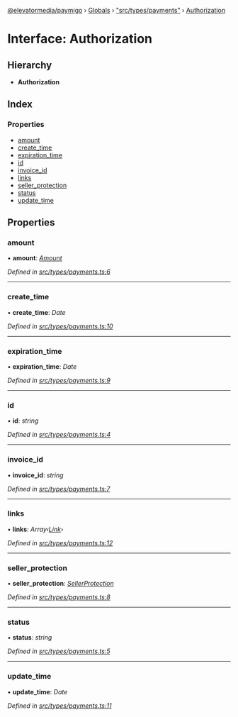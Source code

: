 [@elevatormedia/paymigo](../README.md) › [Globals](../globals.md) › ["src/types/payments"](../modules/_src_types_payments_.md) › [Authorization](_src_types_payments_.authorization.md)

# Interface: Authorization

## Hierarchy

-   **Authorization**

## Index

### Properties

-   [amount](_src_types_payments_.authorization.md#amount)
-   [create_time](_src_types_payments_.authorization.md#create_time)
-   [expiration_time](_src_types_payments_.authorization.md#expiration_time)
-   [id](_src_types_payments_.authorization.md#id)
-   [invoice_id](_src_types_payments_.authorization.md#invoice_id)
-   [links](_src_types_payments_.authorization.md#links)
-   [seller_protection](_src_types_payments_.authorization.md#seller_protection)
-   [status](_src_types_payments_.authorization.md#status)
-   [update_time](_src_types_payments_.authorization.md#update_time)

## Properties

### amount

• **amount**: _[Amount](_src_types_common_.amount.md)_

_Defined in [src/types/payments.ts:6](https://github.com/ELEVATORmedia/paymigo/blob/c28bc6c/src/types/payments.ts#L6)_

---

### create_time

• **create_time**: _Date_

_Defined in [src/types/payments.ts:10](https://github.com/ELEVATORmedia/paymigo/blob/c28bc6c/src/types/payments.ts#L10)_

---

### expiration_time

• **expiration_time**: _Date_

_Defined in [src/types/payments.ts:9](https://github.com/ELEVATORmedia/paymigo/blob/c28bc6c/src/types/payments.ts#L9)_

---

### id

• **id**: _string_

_Defined in [src/types/payments.ts:4](https://github.com/ELEVATORmedia/paymigo/blob/c28bc6c/src/types/payments.ts#L4)_

---

### invoice_id

• **invoice_id**: _string_

_Defined in [src/types/payments.ts:7](https://github.com/ELEVATORmedia/paymigo/blob/c28bc6c/src/types/payments.ts#L7)_

---

### links

• **links**: _Array‹[Link](_src_types_common_.link.md)›_

_Defined in [src/types/payments.ts:12](https://github.com/ELEVATORmedia/paymigo/blob/c28bc6c/src/types/payments.ts#L12)_

---

### seller_protection

• **seller_protection**: _[SellerProtection](_src_types_payments_.sellerprotection.md)_

_Defined in [src/types/payments.ts:8](https://github.com/ELEVATORmedia/paymigo/blob/c28bc6c/src/types/payments.ts#L8)_

---

### status

• **status**: _string_

_Defined in [src/types/payments.ts:5](https://github.com/ELEVATORmedia/paymigo/blob/c28bc6c/src/types/payments.ts#L5)_

---

### update_time

• **update_time**: _Date_

_Defined in [src/types/payments.ts:11](https://github.com/ELEVATORmedia/paymigo/blob/c28bc6c/src/types/payments.ts#L11)_
